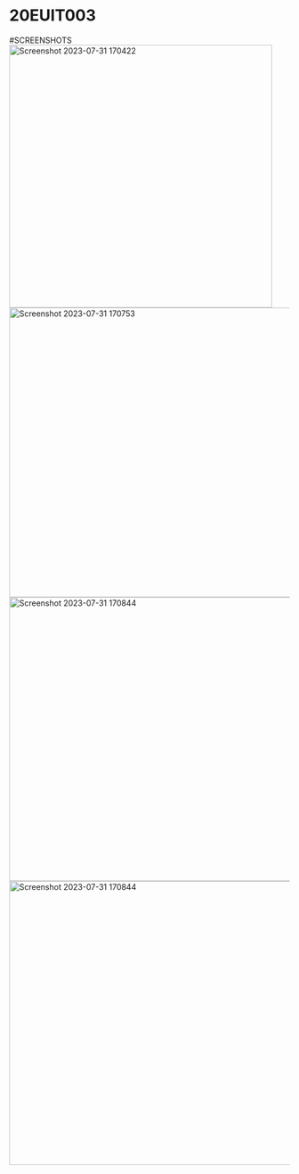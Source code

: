 # 20EUIT003


#SCREENSHOTS<img width="472" alt="Screenshot 2023-07-31 170422" src="https://github.com/Abhishekkumar1206/20EUIT003/assets/100017745/c8a62683-57c9-4457-bdc8-af26bd40f7fa">
<img width="520" alt="Screenshot 2023-07-31 170753" src="https://github.com/Abhishekkumar1206/20EUIT003/assets/100017745/0bb9016a-13df-43c4-b97b-362741e80edf">
<img width="510" alt="Screenshot 2023-07-31 170844" src="https://github.com/Abhishekkumar1206/20EUIT003/assets/100017745/8f5fc488-d296-4a40-9878-3c717d3f1e34">
<img width="510" alt="Screenshot 2023-07-31 170844" src="https://github.com/Abhishekkumar1206/20EUIT003/assets/100017745/b8f2d1e4-3185-4db9-a743-df07291c9df8">
